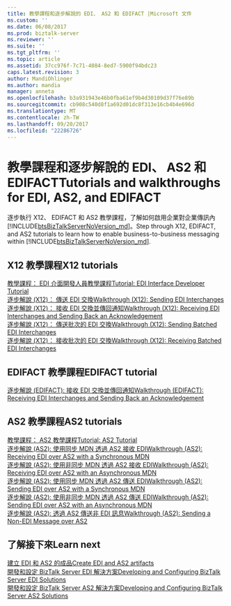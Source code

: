 ```yaml
---
title: 教學課程和逐步解說的 EDI、 AS2 和 EDIFACT |Microsoft 文件
ms.custom: ''
ms.date: 06/08/2017
ms.prod: biztalk-server
ms.reviewer: ''
ms.suite: ''
ms.tgt_pltfrm: ''
ms.topic: article
ms.assetid: 37cc976f-7c71-4084-8ed7-5900f94bdc23
caps.latest.revision: 3
author: MandiOhlinger
ms.author: mandia
manager: anneta
ms.openlocfilehash: b3a931943e46b0fba61ef9b4d30109d37f76e89b
ms.sourcegitcommit: cb908c540d8f1a692d01dc8f313e16cb4b4e696d
ms.translationtype: MT
ms.contentlocale: zh-TW
ms.lasthandoff: 09/20/2017
ms.locfileid: "22286726"
---
```

# <a name="tutorials-and-walkthroughs-for-edi-as2-and-edifact"></a><span data-ttu-id="02227-102">教學課程和逐步解說的 EDI、 AS2 和 EDIFACT</span><span class="sxs-lookup"><span data-stu-id="02227-102">Tutorials and walkthroughs for EDI, AS2, and EDIFACT</span></span>
<span data-ttu-id="02227-103">逐步執行 X12、 EDIFACT 和 AS2 教學課程，了解如何啟用企業對企業傳訊內[!INCLUDE[btsBizTalkServerNoVersion_md](../includes/btsbiztalkservernoversion-md.md)]。</span><span class="sxs-lookup"><span data-stu-id="02227-103">Step through X12, EDIFACT, and AS2 tutorials to learn how to enable business-to-business messaging within [!INCLUDE[btsBizTalkServerNoVersion_md](../includes/btsbiztalkservernoversion-md.md)].</span></span> 

## <a name="x12-tutorials"></a><span data-ttu-id="02227-104">X12 教學課程</span><span class="sxs-lookup"><span data-stu-id="02227-104">X12 tutorials</span></span>
[<span data-ttu-id="02227-105">教學課程： EDI 介面開發人員教學課程</span><span class="sxs-lookup"><span data-stu-id="02227-105">Tutorial: EDI Interface Developer Tutorial</span></span>](../core/tutorial-2-edi-interface-developer-tutorial.md)  
[<span data-ttu-id="02227-106">逐步解說 (X12)： 傳送 EDI 交換</span><span class="sxs-lookup"><span data-stu-id="02227-106">Walkthrough (X12): Sending EDI Interchanges</span></span>](../core/walkthrough-x12-sending-edi-interchanges.md)  
[<span data-ttu-id="02227-107">逐步解說 (X12)： 接收 EDI 交換並傳回通知</span><span class="sxs-lookup"><span data-stu-id="02227-107">Walkthrough (X12): Receiving EDI Interchanges and Sending Back an Acknowledgement</span></span>](../core/walkthrough-x12--receive-edi-interchanges-and-send-back-an-acknowledgement.md)  
[<span data-ttu-id="02227-108">逐步解說 (X12)： 傳送批次的 EDI 交換</span><span class="sxs-lookup"><span data-stu-id="02227-108">Walkthrough (X12): Sending Batched EDI Interchanges</span></span>](../core/walkthrough-x12-sending-batched-edi-interchanges.md)  
[<span data-ttu-id="02227-109">逐步解說 (X12)： 接收批次的 EDI 交換</span><span class="sxs-lookup"><span data-stu-id="02227-109">Walkthrough (X12): Receiving Batched EDI Interchanges</span></span>](../core/walkthrough-x12-receiving-batched-edi-interchanges.md)  

## <a name="edifact-tutorial"></a><span data-ttu-id="02227-110">EDIFACT 教學課程</span><span class="sxs-lookup"><span data-stu-id="02227-110">EDIFACT tutorial</span></span>
[<span data-ttu-id="02227-111">逐步解說 (EDIFACT): 接收 EDI 交換並傳回通知</span><span class="sxs-lookup"><span data-stu-id="02227-111">Walkthrough (EDIFACT): Receiving EDI Interchanges and Sending Back an Acknowledgement</span></span>](../core/walkthrough-edifact--receive-edi-interchanges-and-send-an-acknowledgement.md)

## <a name="as2-tutorials"></a><span data-ttu-id="02227-112">AS2 教學課程</span><span class="sxs-lookup"><span data-stu-id="02227-112">AS2 tutorials</span></span>
[<span data-ttu-id="02227-113">教學課程： AS2 教學課程</span><span class="sxs-lookup"><span data-stu-id="02227-113">Tutorial: AS2 Tutorial</span></span>](../core/tutorial-3-as2-tutorial.md)  
[<span data-ttu-id="02227-114">逐步解說 (AS2): 使用同步 MDN 透過 AS2 接收 EDI</span><span class="sxs-lookup"><span data-stu-id="02227-114">Walkthrough (AS2): Receiving EDI over AS2 with a Synchronous MDN</span></span>](../core/walkthrough-as2-receiving-edi-over-as2-with-a-synchronous-mdn.md)  
[<span data-ttu-id="02227-115">逐步解說 (AS2): 使用非同步 MDN 透過 AS2 接收 EDI</span><span class="sxs-lookup"><span data-stu-id="02227-115">Walkthrough (AS2): Receiving EDI over AS2 with an Asynchronous MDN</span></span>](../core/walkthrough-as2-receiving-edi-over-as2-with-an-asynchronous-mdn.md)  
[<span data-ttu-id="02227-116">逐步解說 (AS2): 使用同步 MDN 透過 AS2 傳送 EDI</span><span class="sxs-lookup"><span data-stu-id="02227-116">Walkthrough (AS2): Sending EDI over AS2 with a Synchronous MDN</span></span>](../core/walkthrough-as2-sending-edi-over-as2-with-a-synchronous-mdn.md)  
[<span data-ttu-id="02227-117">逐步解說 (AS2): 使用非同步 MDN 透過 AS2 傳送 EDI</span><span class="sxs-lookup"><span data-stu-id="02227-117">Walkthrough (AS2): Sending EDI over AS2 with an Asynchronous MDN</span></span>](../core/walkthrough-as2-sending-edi-over-as2-with-an-asynchronous-mdn.md)  
[<span data-ttu-id="02227-118">逐步解說 (AS2): 透過 AS2 傳送非 EDI 訊息</span><span class="sxs-lookup"><span data-stu-id="02227-118">Walkthrough (AS2): Sending a Non-EDI Message over AS2</span></span>](../core/walkthrough-as2-sending-a-non-edi-message-over-as2.md)

## <a name="learn-next"></a><span data-ttu-id="02227-119">了解接下來</span><span class="sxs-lookup"><span data-stu-id="02227-119">Learn next</span></span>
[<span data-ttu-id="02227-120">建立 EDI 和 AS2 的成品</span><span class="sxs-lookup"><span data-stu-id="02227-120">Create EDI and AS2 artifacts</span></span>](../core/managing-edi-and-as2-solutions.md)  
[<span data-ttu-id="02227-121">開發和設定 BizTalk Server EDI 解決方案</span><span class="sxs-lookup"><span data-stu-id="02227-121">Developing and Configuring BizTalk Server EDI Solutions</span></span>](../core/developing-and-configuring-biztalk-server-edi-solutions.md)  
[<span data-ttu-id="02227-122">開發和設定 BizTalk Server AS2 解決方案</span><span class="sxs-lookup"><span data-stu-id="02227-122">Developing and Configuring BizTalk Server AS2 Solutions</span></span>](../core/developing-and-configuring-biztalk-server-as2-solutions.md)
